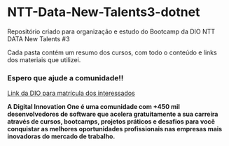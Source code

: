 # NTT-Data-New-Talents3-dotnet
Repositório criado para organização e estudo do Bootcamp da DIO NTT DATA New Talents #3

Cada pasta contém um resumo dos cursos, com todo o conteúdo e links dos materiais que utilizei.

### **Espero que ajude a comunidade!!**

[Link da DIO para matrícula dos interessados](https://digitalinnovation.one/sign-up?ref=BALFLCV08F) 

**A Digital Innovation One é uma comunidade com +450 mil desenvolvedores de software que acelera gratuitamente a sua carreira através de cursos, bootcamps, projetos práticos e desafios para você conquistar as melhores oportunidades profissionais nas empresas mais inovadoras do mercado de trabalho.**
